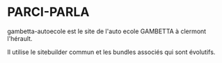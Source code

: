 # PARCI-PARLA #

gambetta-autoecole est le site de l'auto ecole GAMBETTA à clermont l'hérault.

Il utilise le sitebuilder commun et les bundles associés qui sont évolutifs.
